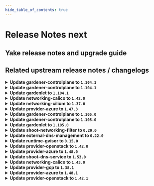 ```yaml
---
hide_table_of_contents: true
---
```


# Release Notes next

## Yake release notes and upgrade guide

## Related upstream release notes / changelogs


<details>
<summary><b>Update gardener-controlplane to <code>1.104.1</code></b></summary>

# [gardener/gardener]

## 🐛 Bug Fixes

- `[OPERATOR]` Fix a regression that caused `gardenlet` to not be able to migrate deprecated `failure-domain.beta.kubernetes.io` labels to `topology.kubernetes.io` due to a removed RBAC rule required to patch `PersistentVolume`s. by @plkokanov [#10578]
## 🏃 Others

- `[OPERATOR]` The `gardener/etcd-druid` image has been updated to `v0.22.7`. [Release Notes](https://redirect.github.com/gardener/etcd-druid/releases/tag/v0.22.7) by @ishan16696 [#10592]

## Helm Charts
- controlplane: `europe-docker.pkg.dev/gardener-project/releases/charts/gardener/controlplane:v1.104.1`
- gardenlet: `europe-docker.pkg.dev/gardener-project/releases/charts/gardener/gardenlet:v1.104.1`
- operator: `europe-docker.pkg.dev/gardener-project/releases/charts/gardener/operator:v1.104.1`
- resource-manager: `europe-docker.pkg.dev/gardener-project/releases/charts/gardener/resource-manager:v1.104.1`
## Docker Images
- admission-controller: `europe-docker.pkg.dev/gardener-project/releases/gardener/admission-controller:v1.104.1`
- apiserver: `europe-docker.pkg.dev/gardener-project/releases/gardener/apiserver:v1.104.1`
- controller-manager: `europe-docker.pkg.dev/gardener-project/releases/gardener/controller-manager:v1.104.1`
- gardenlet: `europe-docker.pkg.dev/gardener-project/releases/gardener/gardenlet:v1.104.1`
- node-agent: `europe-docker.pkg.dev/gardener-project/releases/gardener/node-agent:v1.104.1`
- operator: `europe-docker.pkg.dev/gardener-project/releases/gardener/operator:v1.104.1`
- resource-manager: `europe-docker.pkg.dev/gardener-project/releases/gardener/resource-manager:v1.104.1`
- scheduler: `europe-docker.pkg.dev/gardener-project/releases/gardener/scheduler:v1.104.1`


</details>

<details>
<summary><b>Update gardener-controlplane to <code>1.104.1</code></b></summary>

# [gardener/gardener]

## 🐛 Bug Fixes

- `[OPERATOR]` Fix a regression that caused `gardenlet` to not be able to migrate deprecated `failure-domain.beta.kubernetes.io` labels to `topology.kubernetes.io` due to a removed RBAC rule required to patch `PersistentVolume`s. by @plkokanov [#10578]
## 🏃 Others

- `[OPERATOR]` The `gardener/etcd-druid` image has been updated to `v0.22.7`. [Release Notes](https://redirect.github.com/gardener/etcd-druid/releases/tag/v0.22.7) by @ishan16696 [#10592]

## Helm Charts
- controlplane: `europe-docker.pkg.dev/gardener-project/releases/charts/gardener/controlplane:v1.104.1`
- gardenlet: `europe-docker.pkg.dev/gardener-project/releases/charts/gardener/gardenlet:v1.104.1`
- operator: `europe-docker.pkg.dev/gardener-project/releases/charts/gardener/operator:v1.104.1`
- resource-manager: `europe-docker.pkg.dev/gardener-project/releases/charts/gardener/resource-manager:v1.104.1`
## Docker Images
- admission-controller: `europe-docker.pkg.dev/gardener-project/releases/gardener/admission-controller:v1.104.1`
- apiserver: `europe-docker.pkg.dev/gardener-project/releases/gardener/apiserver:v1.104.1`
- controller-manager: `europe-docker.pkg.dev/gardener-project/releases/gardener/controller-manager:v1.104.1`
- gardenlet: `europe-docker.pkg.dev/gardener-project/releases/gardener/gardenlet:v1.104.1`
- node-agent: `europe-docker.pkg.dev/gardener-project/releases/gardener/node-agent:v1.104.1`
- operator: `europe-docker.pkg.dev/gardener-project/releases/gardener/operator:v1.104.1`
- resource-manager: `europe-docker.pkg.dev/gardener-project/releases/gardener/resource-manager:v1.104.1`
- scheduler: `europe-docker.pkg.dev/gardener-project/releases/gardener/scheduler:v1.104.1`


</details>

<details>
<summary><b>Update gardenlet to <code>1.104.1</code></b></summary>

# [gardener/gardener]

## 🐛 Bug Fixes

- `[OPERATOR]` Fix a regression that caused `gardenlet` to not be able to migrate deprecated `failure-domain.beta.kubernetes.io` labels to `topology.kubernetes.io` due to a removed RBAC rule required to patch `PersistentVolume`s. by @plkokanov [#10578]
## 🏃 Others

- `[OPERATOR]` The `gardener/etcd-druid` image has been updated to `v0.22.7`. [Release Notes](https://redirect.github.com/gardener/etcd-druid/releases/tag/v0.22.7) by @ishan16696 [#10592]

## Helm Charts
- controlplane: `europe-docker.pkg.dev/gardener-project/releases/charts/gardener/controlplane:v1.104.1`
- gardenlet: `europe-docker.pkg.dev/gardener-project/releases/charts/gardener/gardenlet:v1.104.1`
- operator: `europe-docker.pkg.dev/gardener-project/releases/charts/gardener/operator:v1.104.1`
- resource-manager: `europe-docker.pkg.dev/gardener-project/releases/charts/gardener/resource-manager:v1.104.1`
## Docker Images
- admission-controller: `europe-docker.pkg.dev/gardener-project/releases/gardener/admission-controller:v1.104.1`
- apiserver: `europe-docker.pkg.dev/gardener-project/releases/gardener/apiserver:v1.104.1`
- controller-manager: `europe-docker.pkg.dev/gardener-project/releases/gardener/controller-manager:v1.104.1`
- gardenlet: `europe-docker.pkg.dev/gardener-project/releases/gardener/gardenlet:v1.104.1`
- node-agent: `europe-docker.pkg.dev/gardener-project/releases/gardener/node-agent:v1.104.1`
- operator: `europe-docker.pkg.dev/gardener-project/releases/gardener/operator:v1.104.1`
- resource-manager: `europe-docker.pkg.dev/gardener-project/releases/gardener/resource-manager:v1.104.1`
- scheduler: `europe-docker.pkg.dev/gardener-project/releases/gardener/scheduler:v1.104.1`


</details>

<details>
<summary><b>Update networking-calico to <code>1.42.0</code></b></summary>

# [gardener/gardener-extension-networking-calico]

## 🏃 Others

- `[OPERATOR]` Update calico to `v3.28.2`. by @DockToFuture [#492]
- `[OPERATOR]` Fix networkConfig for IPv6. by @axel7born [#486]
- `[OPERATOR]` In VPA autoscaling mode, `calico-node` should be disrupted less often as side car containers are no longer considered by VPA. Additionally, the minimum/maximum restriction are removed, which can lead to less memory consumption. by @ScheererJ [#489]
- `[OPERATOR]` The networking calico extension no longer configures min/maxAllowed in any managed VPA resource. by @ScheererJ [#491]

## Helm Charts
- admission-calico-application: `europe-docker.pkg.dev/gardener-project/releases/charts/gardener/extensions/admission-calico-application:v1.42.0`
- admission-calico-runtime: `europe-docker.pkg.dev/gardener-project/releases/charts/gardener/extensions/admission-calico-runtime:v1.42.0`
- networking-calico: `europe-docker.pkg.dev/gardener-project/releases/charts/gardener/extensions/networking-calico:v1.42.0`
## Docker Images
- gardener-extension-admission-calico: `europe-docker.pkg.dev/gardener-project/releases/gardener/extensions/admission-calico:v1.42.0`
- gardener-extension-networking-calico: `europe-docker.pkg.dev/gardener-project/releases/gardener/extensions/networking-calico:v1.42.0`


</details>

<details>
<summary><b>Update networking-cilium to <code>1.37.0</code></b></summary>

# [gardener/gardener-extension-networking-cilium]

## ✨ New Features

- `[OPERATOR]` Helm charts of extension and admission controller are published as OCI artifacts now. by @oliver-goetz [#369]
## 🏃 Others

- `[OPERATOR]` A `priorityClassName` can now be set for the admission deployment via the `gardener-extension-admission-cilium` Helm chart. by @timuthy [#362]
- `[OPERATOR]` Update cilium to `v1.16.1` and enable cilium-envoy to enable features like (Ingress, Gateway API, Network Policies with L7 functionality, L7 Protocol Visibility). by @DockToFuture [#409]
- `[OPERATOR]` The networking cilium extension no longer configures min/maxAllowed in any managed VPA resource. by @ScheererJ [#408]
- `[OPERATOR]` Update to cilium `v1.16.2`. by @DockToFuture [#411]

## Helm Charts
- admission-cilium-application: `europe-docker.pkg.dev/gardener-project/releases/charts/gardener/extensions/admission-cilium-application:v1.37.0`
- admission-cilium-runtime: `europe-docker.pkg.dev/gardener-project/releases/charts/gardener/extensions/admission-cilium-runtime:v1.37.0`
- networking-cilium: `europe-docker.pkg.dev/gardener-project/releases/charts/gardener/extensions/networking-cilium:v1.37.0`
## Docker Images
- gardener-extension-admission-cilium: `europe-docker.pkg.dev/gardener-project/releases/gardener/extensions/admission-cilium:v1.37.0`
- gardener-extension-networking-cilium: `europe-docker.pkg.dev/gardener-project/releases/gardener/extensions/networking-cilium:v1.37.0`


</details>

<details>
<summary><b>Update provider-azure to <code>1.47.3</code></b></summary>

# [gardener/gardener-extension-provider-azure]

## 🏃 Others

- `[OPERATOR]` Do not reconcile user-configured NAT Gateways in the gardener subnet. by @kon-angelo [#979]

## Helm Charts
- admission-azure-application: `europe-docker.pkg.dev/gardener-project/releases/charts/gardener/extensions/admission-azure-application:v1.47.3`
- admission-azure-runtime: `europe-docker.pkg.dev/gardener-project/releases/charts/gardener/extensions/admission-azure-runtime:v1.47.3`
- provider-azure: `europe-docker.pkg.dev/gardener-project/releases/charts/gardener/extensions/provider-azure:v1.47.3`
## Docker Images
- gardener-extension-admission-azure: `europe-docker.pkg.dev/gardener-project/releases/gardener/extensions/admission-azure:v1.47.3`
- gardener-extension-provider-azure: `europe-docker.pkg.dev/gardener-project/releases/gardener/extensions/provider-azure:v1.47.3`


</details>

<details>
<summary><b>Update gardener-controlplane to <code>1.105.0</code></b></summary>

# [gardener/gardener]

## 📰 Noteworthy

- `[OPERATOR]` The `VPAForETCD` and `VPAAndHPAForAPIServer` feature gates have been promoted to GA and locked to `true`. by @plkokanov [#10599]
- `[USER]` The limitation of having at maximum ~80 worker pools in `Shoot`s has been lifted. Much higher numbers should be possible now (concrete limit depends on the amount of configuration within the pools (e.g., labels, taints, annotations, etc.)). by @rfranzke [#10542]
## ✨ New Features

- `[DEVELOPER]` Add functionality for the determination of bastion VM parameters used by the extensions by @hebelsan [#10537]
- `[OPERATOR]` `gardener-operator` is now capable of deploying extension controllers to the garden runtime cluster via `operator.gardener.cloud/v1alpha1.Extension` resources. Please visit [this document](https://github.com/gardener/gardener/blob/70ef15cb1c26e7cb93388b5cecf91c95d5b3f459/docs/concepts/operator.md#configuration-for-extension-deployment) for more information. by @timuthy [#10518]
- `[OPERATOR]` `gardenlet` now performs garbage collection of stale `Pod`s in all namespaces (except `kube-system`) in the seed cluster. by @rfranzke [#10548]
## 🐛 Bug Fixes

- `[OPERATOR]` When checking whether a `Deployment` rollout is complete, stale `Pod`s are now ignored and no longer counted. by @rfranzke [#10548]
## 🏃 Others

- `[DEPENDENCY]` The `quay.io/prometheus-operator/prometheus-config-reloader` image has been updated to `v0.77.0`. by @gardener-ci-robot [#10547]
- `[DEPENDENCY]` The `gardener/ingress-default-backend` image has been updated to `0.20.0`. [Release Notes](https://redirect.github.com/gardener/ingress-default-backend/releases/tag/0.20.0) by @gardener-ci-robot [#10560]
- `[DEPENDENCY]` The `gardener/etcd-druid` image has been updated to `v0.22.7`. [Release Notes](https://redirect.github.com/gardener/etcd-druid/releases/tag/v0.22.7) by @gardener-ci-robot [#10570]
- `[DEPENDENCY]` The `gardener/etcd-druid` image has been updated to `v0.22.6`. [Release Notes](https://redirect.github.com/gardener/etcd-druid/releases/tag/v0.22.6) by @gardener-ci-robot [#10556]
- `[DEPENDENCY]` The `gardener/gardener-discovery-server` image has been updated to `v0.2.0`. [Release Notes](https://redirect.github.com/gardener/gardener-discovery-server/releases/tag/v0.2.0) by @gardener-ci-robot [#10546]
- `[DEPENDENCY]` The `quay.io/prometheus-operator/prometheus-config-reloader` image has been updated to `v0.77.1`. by @gardener-ci-robot [#10573]
- `[DEPENDENCY]` The `quay.io/kiwigrid/k8s-sidecar` image has been updated to `1.28.0`. by @gardener-ci-robot [#10591]
- `[DEPENDENCY]` The `envoyproxy/envoy` image has been updated to `v1.31.2`. [Release Notes](https://redirect.github.com/envoyproxy/envoy/releases/tag/v1.31.2) by @gardener-ci-robot [#10553]
- `[DEPENDENCY]` The `gcr.io/istio-release/pilot` image has been updated to `1.21.6`. by @gardener-ci-robot [#10564]
- `[DEVELOPER]` provider-extensions setup: Seed VPA is disabled by default to avoid two VPA deployments to act on the same cluster causing endless eviction loops. by @ialidzhikov [#10593]
- `[DEVELOPER]` Correctly extract and install the go binaries in the remote local setup by @vicwicker [#10605]
- `[OPERATOR]` Allow overlapping network ranges in case of single stack IPv6. by @axel7born [#10584]
- `[OPERATOR]` Allow empty pod and service ranges in shoot spec for IPv6 single stack. by @axel7born [#10541]
- `[OPERATOR]` The `TopologySpreadConstraint` calculation was improved for workload spread across multiple zones. This especially leads to a more balanced distribution of `kube-apiserver` and `istio` replicas in seed clusters. by @timuthy [#10608]
- `[OPERATOR]` VPA resource settings are now adapted - memory limits are removed and initial resource requests are lowered. by @voelzmo [#10568]

## Helm Charts
- controlplane: `europe-docker.pkg.dev/gardener-project/releases/charts/gardener/controlplane:v1.105.0`
- gardenlet: `europe-docker.pkg.dev/gardener-project/releases/charts/gardener/gardenlet:v1.105.0`
- operator: `europe-docker.pkg.dev/gardener-project/releases/charts/gardener/operator:v1.105.0`
- resource-manager: `europe-docker.pkg.dev/gardener-project/releases/charts/gardener/resource-manager:v1.105.0`
## Docker Images
- admission-controller: `europe-docker.pkg.dev/gardener-project/releases/gardener/admission-controller:v1.105.0`
- apiserver: `europe-docker.pkg.dev/gardener-project/releases/gardener/apiserver:v1.105.0`
- controller-manager: `europe-docker.pkg.dev/gardener-project/releases/gardener/controller-manager:v1.105.0`
- gardenlet: `europe-docker.pkg.dev/gardener-project/releases/gardener/gardenlet:v1.105.0`
- node-agent: `europe-docker.pkg.dev/gardener-project/releases/gardener/node-agent:v1.105.0`
- operator: `europe-docker.pkg.dev/gardener-project/releases/gardener/operator:v1.105.0`
- resource-manager: `europe-docker.pkg.dev/gardener-project/releases/gardener/resource-manager:v1.105.0`
- scheduler: `europe-docker.pkg.dev/gardener-project/releases/gardener/scheduler:v1.105.0`


</details>

<details>
<summary><b>Update gardener-controlplane to <code>1.105.0</code></b></summary>

# [gardener/gardener]

## 📰 Noteworthy

- `[OPERATOR]` The `VPAForETCD` and `VPAAndHPAForAPIServer` feature gates have been promoted to GA and locked to `true`. by @plkokanov [#10599]
- `[USER]` The limitation of having at maximum ~80 worker pools in `Shoot`s has been lifted. Much higher numbers should be possible now (concrete limit depends on the amount of configuration within the pools (e.g., labels, taints, annotations, etc.)). by @rfranzke [#10542]
## ✨ New Features

- `[DEVELOPER]` Add functionality for the determination of bastion VM parameters used by the extensions by @hebelsan [#10537]
- `[OPERATOR]` `gardener-operator` is now capable of deploying extension controllers to the garden runtime cluster via `operator.gardener.cloud/v1alpha1.Extension` resources. Please visit [this document](https://github.com/gardener/gardener/blob/70ef15cb1c26e7cb93388b5cecf91c95d5b3f459/docs/concepts/operator.md#configuration-for-extension-deployment) for more information. by @timuthy [#10518]
- `[OPERATOR]` `gardenlet` now performs garbage collection of stale `Pod`s in all namespaces (except `kube-system`) in the seed cluster. by @rfranzke [#10548]
## 🐛 Bug Fixes

- `[OPERATOR]` When checking whether a `Deployment` rollout is complete, stale `Pod`s are now ignored and no longer counted. by @rfranzke [#10548]
## 🏃 Others

- `[DEPENDENCY]` The `quay.io/prometheus-operator/prometheus-config-reloader` image has been updated to `v0.77.0`. by @gardener-ci-robot [#10547]
- `[DEPENDENCY]` The `gardener/ingress-default-backend` image has been updated to `0.20.0`. [Release Notes](https://redirect.github.com/gardener/ingress-default-backend/releases/tag/0.20.0) by @gardener-ci-robot [#10560]
- `[DEPENDENCY]` The `gardener/etcd-druid` image has been updated to `v0.22.7`. [Release Notes](https://redirect.github.com/gardener/etcd-druid/releases/tag/v0.22.7) by @gardener-ci-robot [#10570]
- `[DEPENDENCY]` The `gardener/etcd-druid` image has been updated to `v0.22.6`. [Release Notes](https://redirect.github.com/gardener/etcd-druid/releases/tag/v0.22.6) by @gardener-ci-robot [#10556]
- `[DEPENDENCY]` The `gardener/gardener-discovery-server` image has been updated to `v0.2.0`. [Release Notes](https://redirect.github.com/gardener/gardener-discovery-server/releases/tag/v0.2.0) by @gardener-ci-robot [#10546]
- `[DEPENDENCY]` The `quay.io/prometheus-operator/prometheus-config-reloader` image has been updated to `v0.77.1`. by @gardener-ci-robot [#10573]
- `[DEPENDENCY]` The `quay.io/kiwigrid/k8s-sidecar` image has been updated to `1.28.0`. by @gardener-ci-robot [#10591]
- `[DEPENDENCY]` The `envoyproxy/envoy` image has been updated to `v1.31.2`. [Release Notes](https://redirect.github.com/envoyproxy/envoy/releases/tag/v1.31.2) by @gardener-ci-robot [#10553]
- `[DEPENDENCY]` The `gcr.io/istio-release/pilot` image has been updated to `1.21.6`. by @gardener-ci-robot [#10564]
- `[DEVELOPER]` provider-extensions setup: Seed VPA is disabled by default to avoid two VPA deployments to act on the same cluster causing endless eviction loops. by @ialidzhikov [#10593]
- `[DEVELOPER]` Correctly extract and install the go binaries in the remote local setup by @vicwicker [#10605]
- `[OPERATOR]` Allow overlapping network ranges in case of single stack IPv6. by @axel7born [#10584]
- `[OPERATOR]` Allow empty pod and service ranges in shoot spec for IPv6 single stack. by @axel7born [#10541]
- `[OPERATOR]` The `TopologySpreadConstraint` calculation was improved for workload spread across multiple zones. This especially leads to a more balanced distribution of `kube-apiserver` and `istio` replicas in seed clusters. by @timuthy [#10608]
- `[OPERATOR]` VPA resource settings are now adapted - memory limits are removed and initial resource requests are lowered. by @voelzmo [#10568]

## Helm Charts
- controlplane: `europe-docker.pkg.dev/gardener-project/releases/charts/gardener/controlplane:v1.105.0`
- gardenlet: `europe-docker.pkg.dev/gardener-project/releases/charts/gardener/gardenlet:v1.105.0`
- operator: `europe-docker.pkg.dev/gardener-project/releases/charts/gardener/operator:v1.105.0`
- resource-manager: `europe-docker.pkg.dev/gardener-project/releases/charts/gardener/resource-manager:v1.105.0`
## Docker Images
- admission-controller: `europe-docker.pkg.dev/gardener-project/releases/gardener/admission-controller:v1.105.0`
- apiserver: `europe-docker.pkg.dev/gardener-project/releases/gardener/apiserver:v1.105.0`
- controller-manager: `europe-docker.pkg.dev/gardener-project/releases/gardener/controller-manager:v1.105.0`
- gardenlet: `europe-docker.pkg.dev/gardener-project/releases/gardener/gardenlet:v1.105.0`
- node-agent: `europe-docker.pkg.dev/gardener-project/releases/gardener/node-agent:v1.105.0`
- operator: `europe-docker.pkg.dev/gardener-project/releases/gardener/operator:v1.105.0`
- resource-manager: `europe-docker.pkg.dev/gardener-project/releases/gardener/resource-manager:v1.105.0`
- scheduler: `europe-docker.pkg.dev/gardener-project/releases/gardener/scheduler:v1.105.0`


</details>

<details>
<summary><b>Update gardenlet to <code>1.105.0</code></b></summary>

# [gardener/gardener]

## 📰 Noteworthy

- `[OPERATOR]` The `VPAForETCD` and `VPAAndHPAForAPIServer` feature gates have been promoted to GA and locked to `true`. by @plkokanov [#10599]
- `[USER]` The limitation of having at maximum ~80 worker pools in `Shoot`s has been lifted. Much higher numbers should be possible now (concrete limit depends on the amount of configuration within the pools (e.g., labels, taints, annotations, etc.)). by @rfranzke [#10542]
## ✨ New Features

- `[DEVELOPER]` Add functionality for the determination of bastion VM parameters used by the extensions by @hebelsan [#10537]
- `[OPERATOR]` `gardener-operator` is now capable of deploying extension controllers to the garden runtime cluster via `operator.gardener.cloud/v1alpha1.Extension` resources. Please visit [this document](https://github.com/gardener/gardener/blob/70ef15cb1c26e7cb93388b5cecf91c95d5b3f459/docs/concepts/operator.md#configuration-for-extension-deployment) for more information. by @timuthy [#10518]
- `[OPERATOR]` `gardenlet` now performs garbage collection of stale `Pod`s in all namespaces (except `kube-system`) in the seed cluster. by @rfranzke [#10548]
## 🐛 Bug Fixes

- `[OPERATOR]` When checking whether a `Deployment` rollout is complete, stale `Pod`s are now ignored and no longer counted. by @rfranzke [#10548]
## 🏃 Others

- `[DEPENDENCY]` The `quay.io/prometheus-operator/prometheus-config-reloader` image has been updated to `v0.77.0`. by @gardener-ci-robot [#10547]
- `[DEPENDENCY]` The `gardener/ingress-default-backend` image has been updated to `0.20.0`. [Release Notes](https://redirect.github.com/gardener/ingress-default-backend/releases/tag/0.20.0) by @gardener-ci-robot [#10560]
- `[DEPENDENCY]` The `gardener/etcd-druid` image has been updated to `v0.22.7`. [Release Notes](https://redirect.github.com/gardener/etcd-druid/releases/tag/v0.22.7) by @gardener-ci-robot [#10570]
- `[DEPENDENCY]` The `gardener/etcd-druid` image has been updated to `v0.22.6`. [Release Notes](https://redirect.github.com/gardener/etcd-druid/releases/tag/v0.22.6) by @gardener-ci-robot [#10556]
- `[DEPENDENCY]` The `gardener/gardener-discovery-server` image has been updated to `v0.2.0`. [Release Notes](https://redirect.github.com/gardener/gardener-discovery-server/releases/tag/v0.2.0) by @gardener-ci-robot [#10546]
- `[DEPENDENCY]` The `quay.io/prometheus-operator/prometheus-config-reloader` image has been updated to `v0.77.1`. by @gardener-ci-robot [#10573]
- `[DEPENDENCY]` The `quay.io/kiwigrid/k8s-sidecar` image has been updated to `1.28.0`. by @gardener-ci-robot [#10591]
- `[DEPENDENCY]` The `envoyproxy/envoy` image has been updated to `v1.31.2`. [Release Notes](https://redirect.github.com/envoyproxy/envoy/releases/tag/v1.31.2) by @gardener-ci-robot [#10553]
- `[DEPENDENCY]` The `gcr.io/istio-release/pilot` image has been updated to `1.21.6`. by @gardener-ci-robot [#10564]
- `[DEVELOPER]` provider-extensions setup: Seed VPA is disabled by default to avoid two VPA deployments to act on the same cluster causing endless eviction loops. by @ialidzhikov [#10593]
- `[DEVELOPER]` Correctly extract and install the go binaries in the remote local setup by @vicwicker [#10605]
- `[OPERATOR]` Allow overlapping network ranges in case of single stack IPv6. by @axel7born [#10584]
- `[OPERATOR]` Allow empty pod and service ranges in shoot spec for IPv6 single stack. by @axel7born [#10541]
- `[OPERATOR]` The `TopologySpreadConstraint` calculation was improved for workload spread across multiple zones. This especially leads to a more balanced distribution of `kube-apiserver` and `istio` replicas in seed clusters. by @timuthy [#10608]
- `[OPERATOR]` VPA resource settings are now adapted - memory limits are removed and initial resource requests are lowered. by @voelzmo [#10568]

## Helm Charts
- controlplane: `europe-docker.pkg.dev/gardener-project/releases/charts/gardener/controlplane:v1.105.0`
- gardenlet: `europe-docker.pkg.dev/gardener-project/releases/charts/gardener/gardenlet:v1.105.0`
- operator: `europe-docker.pkg.dev/gardener-project/releases/charts/gardener/operator:v1.105.0`
- resource-manager: `europe-docker.pkg.dev/gardener-project/releases/charts/gardener/resource-manager:v1.105.0`
## Docker Images
- admission-controller: `europe-docker.pkg.dev/gardener-project/releases/gardener/admission-controller:v1.105.0`
- apiserver: `europe-docker.pkg.dev/gardener-project/releases/gardener/apiserver:v1.105.0`
- controller-manager: `europe-docker.pkg.dev/gardener-project/releases/gardener/controller-manager:v1.105.0`
- gardenlet: `europe-docker.pkg.dev/gardener-project/releases/gardener/gardenlet:v1.105.0`
- node-agent: `europe-docker.pkg.dev/gardener-project/releases/gardener/node-agent:v1.105.0`
- operator: `europe-docker.pkg.dev/gardener-project/releases/gardener/operator:v1.105.0`
- resource-manager: `europe-docker.pkg.dev/gardener-project/releases/gardener/resource-manager:v1.105.0`
- scheduler: `europe-docker.pkg.dev/gardener-project/releases/gardener/scheduler:v1.105.0`


</details>

<details>
<summary><b>Update shoot-networking-filter to <code>0.20.0</code></b></summary>

# [gardener/egress-filter-refresher]

## 🐛 Bug Fixes

- `[USER]` fixed a bug where non-suffixed IPv6 addresses could cause the egress filter applier to crash. by @domdom82 [gardener/egress-filter-refresher#48]
# [gardener/gardener-extension-shoot-networking-filter]

## ✨ New Features

- `[OPERATOR]` Helm charts of extension and admission controller are published as OCI artifacts now. by @oliver-goetz [#163]
## 🏃 Others

- `[OPERATOR]` Bumps github.com/gardener/gardener from 1.99.0 to 1.100.0. by @dependabot[bot] [#164]
- `[OPERATOR]` Bumps github.com/gardener/gardener from 1.100.0 to 1.101.0. by @dependabot[bot] [#167]
- `[OPERATOR]` Bumps golang from 1.22.5 to 1.22.6. by @dependabot[bot] [#166]
- `[OPERATOR]` Bumps github.com/gardener/gardener from 1.101.0 to 1.102.0. by @dependabot[bot] [#171]
- `[OPERATOR]` Bumps golang from 1.23.0 to 1.23.1. by @dependabot[bot] [#174]

## Helm Charts
- runtime-networking-filter: `europe-docker.pkg.dev/gardener-project/releases/charts/gardener/extensions/runtime-networking-filter:v0.20.0`
- shoot-networking-filter: `europe-docker.pkg.dev/gardener-project/releases/charts/gardener/extensions/shoot-networking-filter:v0.20.0`
## Docker Images
- gardener-extension-shoot-networking-filter: `europe-docker.pkg.dev/gardener-project/releases/gardener/extensions/shoot-networking-filter:v0.20.0`
- gardener-runtime-networking-filter: `europe-docker.pkg.dev/gardener-project/releases/gardener/extensions/runtime-networking-filter:v0.20.0`


</details>

<details>
<summary><b>Update external-dns-management to <code>0.22.0</code></b></summary>

# [gardener/external-dns-management]

## ✨ New Features

- `[OPERATOR]` Adds PowerDNS as additional provider by @simcod [#390]
- `[OPERATOR]` The Helm chart is published as OCI artifacts now. by `Rafael Franzke <rafael.franzke@sap.com>` [$9216e85f29cab534dc8284e54ed081249a1e4299]
## 🏃 Others

- `[OPERATOR]` Bumps golang from 1.23.1 to 1.23.2. by @dependabot[bot] [#393]
- `[OPERATOR]` Bumps golang from 1.23.0 to 1.23.1. by @dependabot[bot] [#392]

## Helm Charts
- dns-controller-manager: `europe-docker.pkg.dev/gardener-project/releases/charts/dns-controller-manager:v0.22.0`
## Docker Images
- dns-controller-manager: `europe-docker.pkg.dev/gardener-project/releases/dns-controller-manager:v0.22.0`


</details>

<details>
<summary><b>Update runtime-gvisor to <code>0.15.0</code></b></summary>

# [gardener/gardener-extension-runtime-gvisor]

## ✨ New Features

- `[OPERATOR]` Helm charts of extension and admission controller are published as OCI artifacts now. by @oliver-goetz [#138]
## 🏃 Others

- `[OPERATOR]` This extension now deploys gVisor `20240930` to Shoot clusters. by @MrBatschner [#146]
- `[USER]` gVisor was updated to `20240603.0`. by @MrBatschner [#127]
- `[USER]` Alpine in the gVisor installation container was updated to `3.18.6` to provide a fix for [CVE-2024-0727](https://nvd.nist.gov/vuln/detail/CVE-2024-0727). by @MrBatschner [#127]
- `[DEPENDENCY]` Update go version to `v1.22.0` by @LucaBernstein [#126]
- `[DEPENDENCY]` Update gardener/gardener version to `v1.96.1` by @LucaBernstein [#126]
- `[DEVELOPER]` The `vendor` directory was removed in favor of the `go mod cache`. by @LucaBernstein [#126]

## Helm Charts
- runtime-gvisor: `europe-docker.pkg.dev/gardener-project/releases/charts/gardener/extensions/runtime-gvisor:v0.15.0`
## Docker Images
- gardener-extension-runtime-gvisor-installation: `europe-docker.pkg.dev/gardener-project/releases/gardener/extensions/runtime-gvisor-installation:v0.15.0`
- gardener-extension-runtime-gvisor: `europe-docker.pkg.dev/gardener-project/releases/gardener/extensions/runtime-gvisor:v0.15.0`


</details>

<details>
<summary><b>Update provider-openstack to <code>1.42.0</code></b></summary>

# [gardener/gardener-extension-provider-openstack]

## ✨ New Features

- `[USER]` The provider-openstack extension does now support shoot clusters with Kubernetes version 1.31. You should consider the [Kubernetes release notes](https://github.com/kubernetes/kubernetes/blob/master/CHANGELOG/CHANGELOG-1.31.md) before upgrading to 1.31.  by @ialidzhikov [#856]
- `[USER]` The admission webhook now validates `CredentialsBinding`s. by @dimityrmirchev [#845]
- `[OPERATOR]` Allows the operator to configure whether he wants to deploy the standard ClusterFilters and/or StorageClass by @nschad [#830]
- `[OPERATOR]` Enable support for the field `shoot.Spec.CloudProfile` alongside `shoot.Spec.CloudProfileName` and enable the future use of `NamespacedCloudProfile`. by @LucaBernstein [#834]
- `[OPERATOR]` Helm charts of extension and admission controller are published as OCI artifacts now. by @oliver-goetz [#811]
## 🐛 Bug Fixes

- `[OPERATOR]` Removed unnecessary preStop hook from `node-driver-registrar` in `csi-driver-node`, as socket removal is now handled internally by `node-driver-registrar`, resolving distroless image error. by @AndreasBurger [#802]
## 🏃 Others

- `[OPERATOR]` A `priorityClassName` can now be set for the admission deployment via the `gardener-extension-admission-openstack` Helm chart. by @timuthy [#806]
- `[OPERATOR]` Starting with gardenlet >= v1.98.0, use controlplane webhook object selector to limit mutator calls. by @LucaBernstein [#797]
- `[OPERATOR]` Update cloud-provider-openstack images and remove credential use from nodeserver by @kon-angelo [#864]
- `[OPERATOR]` Update the VPA CRD used for testing locally by @hebelsan [#822]
- `[OPERATOR]` Update CSI sidecar containers to latest version. by @kon-angelo [#865]
- `[OPERATOR]` Adapt new `WorkerPoolHash` function in Gardener `v1.98`. by @Duciwuci [#816]
- `[OPERATOR]` Inserts architecture from worker to the machine class by @sssash18 [#820]
- `[OPERATOR]` The provider-openstack extension no longer configures min/maxAllowed in any managed VPA resource. by @kon-angelo [#863]
- `[OPERATOR]` Allow multiple loadBalancerProviders as the default and for a region by @lotharbach [#841]
- `[DEVELOPER]` Update gardener/gardener to 1.103.0 and golang to 1.23.0 by @hebelsan [#850]
# [gardener/machine-controller-manager]

## 🐛 Bug Fixes

- `[OPERATOR]` Fixed a bug where the `Unitialised` error code was blocking machine deletion by @rishabh-11 [gardener/machine-controller-manager#928]
# [gardener/machine-controller-manager-provider-openstack]

## 🏃 Others

- `[DEVELOPER]` Set repository PR template /platform from aws to openstack by @hebelsan [gardener/machine-controller-manager-provider-openstack#165]
- `[DEVELOPER]` Update golang to v1.23.1 by @kon-angelo [gardener/machine-controller-manager-provider-openstack#175]
- `[DEVELOPER]` Update gardener to v1.103.0 by @kon-angelo [gardener/machine-controller-manager-provider-openstack#175]
- `[DEPENDENCY]` Golang version updated to 1.22.5 by @rishabh-11 [gardener/machine-controller-manager-provider-openstack#152]
- `[OPERATOR]` Allow input of pod CIDRs as slice. by @kon-angelo [gardener/machine-controller-manager-provider-openstack#177]
- `[OPERATOR]` Update machine-controller-manager to v0.54.0 by @kon-angelo [gardener/machine-controller-manager-provider-openstack#181]

## Helm Charts
- admission-openstack-application: `europe-docker.pkg.dev/gardener-project/releases/charts/gardener/extensions/admission-openstack-application:v1.42.0`
- admission-openstack-runtime: `europe-docker.pkg.dev/gardener-project/releases/charts/gardener/extensions/admission-openstack-runtime:v1.42.0`
- provider-openstack: `europe-docker.pkg.dev/gardener-project/releases/charts/gardener/extensions/provider-openstack:v1.42.0`
## Docker Images
- gardener-extension-admission-openstack: `europe-docker.pkg.dev/gardener-project/releases/gardener/extensions/admission-openstack:v1.42.0`
- gardener-extension-provider-openstack: `europe-docker.pkg.dev/gardener-project/releases/gardener/extensions/provider-openstack:v1.42.0`


</details>

<details>
<summary><b>Update provider-azure to <code>1.48.0</code></b></summary>

# [gardener/gardener-extension-provider-azure]

## ✨ New Features

- `[USER]` The provider-azure extension does now support shoot clusters with Kubernetes version 1.31. You should consider the [Kubernetes release notes](https://github.com/kubernetes/kubernetes/blob/master/CHANGELOG/CHANGELOG-1.31.md) before upgrading to 1.31.  by @ialidzhikov [#963]
- `[USER]` The admission webhook now validates `CredentialsBinding`s. by @dimityrmirchev [#957]
- `[USER]` Enable support for the field `shoot.Spec.CloudProfile` alongside `shoot.Spec.CloudProfileName` and enable the future use of `NamespacedCloudProfile`s. by @LucaBernstein [#922]
## 🐛 Bug Fixes

- `[OPERATOR]` Fix nil pointer dereference if diagnostic profile without given storage URI is used. by @hebelsan [#975]
## 🏃 Others

- `[OPERATOR]` Update CCM and CSI-sidecar containers to latest version by @AndreasBurger [#974]
- `[OPERATOR]` Adds the ability to attach dataDisks with image references by @hebelsan [#891]
- `[OPERATOR]` The provider-azure extension no longer configures min/maxAllowed in any managed VPA resource. by @AndreasBurger [#973]
- `[OPERATOR]` Conditionally enable allow-egress-{tcp,udp} loadbalancers. by @kon-angelo [#958]
# [gardener/machine-controller-manager-provider-azure]

## 🏃 Others

- `[USER]` Golang version upgraded to `1.22.5` by @rishabh-11 [gardener/machine-controller-manager-provider-azure#159]
- `[USER]` Adds the ability to attach dataDisks with image references by @hebelsan [gardener/machine-controller-manager-provider-azure#165]
- `[USER]` golangci-lint will now be used as the linter instead of the older golint by @hebelsan [gardener/machine-controller-manager-provider-azure#139]
# [gardener/machine-controller-manager]

## ✨ New Features

- `[DEVELOPER]` MCM adds the name of the machine to `node.gardener.cloud/machine-name` label of the corresponding node. by @oliver-goetz [gardener/machine-controller-manager#919]
- `[DEVELOPER]` MCM replaces the magic string `<<MACHINE_NAME>>` in user data with the name of the machine when it is bootstrapped. by @oliver-goetz [gardener/machine-controller-manager#919]
## 🐛 Bug Fixes

- `[OPERATOR]` Fixed a bug where failure of machine initialization caused label updates to not happen.  by @thiyyakat [gardener/machine-controller-manager#940]
- `[OPERATOR]` Fixed a bug where the `Unitialised` error code was blocking machine deletion by @rishabh-11 [gardener/machine-controller-manager#928]
- `[DEVELOPER]` Fixed bug that removed the shoot-- prefix from control cluster namespace for integration tests using the gardener local setup case by @thiyyakat [gardener/machine-controller-manager#935]
## 🏃 Others

- `[OPERATOR]` Drain timeout is now correctly honored for Pod eviction during Machine Drain by @sssash18 [gardener/machine-controller-manager#920]
- `[OPERATOR]` `getVMStatus` always redirects to `InitiateDrain`. It also populates the node label on the machine object by checking `node.gardener.cloud/machine-name` label on the nodes.  by @thiyyakat [gardener/machine-controller-manager#940]
- `[OPERATOR]` golangci-lint will now be used as the linter instead of the older golint by @aaronfern [gardener/machine-controller-manager#929]
- `[OPERATOR]` Golang version used is now upgraded to `1.22.5` by @aaronfern [gardener/machine-controller-manager#929]
- `[DEVELOPER]` The following dependencies are updated:  
  - `k8s.io/*` : `v0.29.3` -> `v0.31.0` by @ary1992 [gardener/machine-controller-manager#938]
## 📖 Documentation

- `[OPERATOR]` Broken API doc links are now fixed by @rishabh-11 [gardener/machine-controller-manager#927]

## Helm Charts
- admission-azure-application: `europe-docker.pkg.dev/gardener-project/releases/charts/gardener/extensions/admission-azure-application:v1.48.0`
- admission-azure-runtime: `europe-docker.pkg.dev/gardener-project/releases/charts/gardener/extensions/admission-azure-runtime:v1.48.0`
- provider-azure: `europe-docker.pkg.dev/gardener-project/releases/charts/gardener/extensions/provider-azure:v1.48.0`
## Docker Images
- gardener-extension-admission-azure: `europe-docker.pkg.dev/gardener-project/releases/gardener/extensions/admission-azure:v1.48.0`
- gardener-extension-provider-azure: `europe-docker.pkg.dev/gardener-project/releases/gardener/extensions/provider-azure:v1.48.0`


</details>

<details>
<summary><b>Update shoot-dns-service to <code>1.53.0</code></b></summary>

# [gardener/external-dns-management]

## ✨ New Features

- `[OPERATOR]` The Helm chart is published as OCI artifacts now. by @Rafael-Franzke [gardener/external-dns-management#$9216e85f29cab534dc8284e54ed081249a1e4299]
## 🏃 Others

- `[OPERATOR]` Bumps golang from 1.23.1 to 1.23.2. by @dependabot[bot] [gardener/external-dns-management#393]
- `[OPERATOR]` Bumps golang from 1.23.0 to 1.23.1. by @dependabot[bot] [gardener/external-dns-management#392]
# [gardener/gardener-extension-shoot-dns-service]

## ✨ New Features

- `[OPERATOR]` Adds PowerDNS as additional provider by @simcod [#374]
## 🏃 Others

- `[OPERATOR]` Bumps github.com/gardener/gardener from 1.103.0 to 1.105.0. by @dependabot[bot] [#384]

## Helm Charts
- admission-shoot-dns-service-application: `europe-docker.pkg.dev/gardener-project/releases/charts/gardener/extensions/admission-shoot-dns-service-application:v1.53.0`
- admission-shoot-dns-service-runtime: `europe-docker.pkg.dev/gardener-project/releases/charts/gardener/extensions/admission-shoot-dns-service-runtime:v1.53.0`
- shoot-dns-service: `europe-docker.pkg.dev/gardener-project/releases/charts/gardener/extensions/shoot-dns-service:v1.53.0`
## Docker Images
- gardener-extension-admission-shoot-dns-service: `europe-docker.pkg.dev/gardener-project/releases/gardener/extensions/admission-shoot-dns-service:v1.53.0`
- gardener-extension-shoot-dns-service: `europe-docker.pkg.dev/gardener-project/releases/gardener/extensions/shoot-dns-service:v1.53.0`


</details>

<details>
<summary><b>Update networking-calico to <code>1.43.0</code></b></summary>

# [gardener/gardener-extension-networking-calico]

## 🏃 Others

- `[OPERATOR]` Use `host-local` ipam for IPv6. by @DockToFuture [#501]

## Helm Charts
- admission-calico-application: `europe-docker.pkg.dev/gardener-project/releases/charts/gardener/extensions/admission-calico-application:v1.43.0`
- admission-calico-runtime: `europe-docker.pkg.dev/gardener-project/releases/charts/gardener/extensions/admission-calico-runtime:v1.43.0`
- networking-calico: `europe-docker.pkg.dev/gardener-project/releases/charts/gardener/extensions/networking-calico:v1.43.0`
## Docker Images
- gardener-extension-admission-calico: `europe-docker.pkg.dev/gardener-project/releases/gardener/extensions/admission-calico:v1.43.0`
- gardener-extension-networking-calico: `europe-docker.pkg.dev/gardener-project/releases/gardener/extensions/networking-calico:v1.43.0`


</details>

<details>
<summary><b>Update provider-gcp to <code>1.38.1</code></b></summary>

# [gardener/gardener-extension-provider-gcp]

## 🏃 Others

- `[OPERATOR]` Fix a missing error check on the GCP operation waiter that caused nil pointer exceptions. by @kon-angelo [#864]

## Helm Charts
- admission-gcp-application: `europe-docker.pkg.dev/gardener-project/releases/charts/gardener/extensions/admission-gcp-application:v1.38.1`
- admission-gcp-runtime: `europe-docker.pkg.dev/gardener-project/releases/charts/gardener/extensions/admission-gcp-runtime:v1.38.1`
- provider-gcp: `europe-docker.pkg.dev/gardener-project/releases/charts/gardener/extensions/provider-gcp:v1.38.1`
## Docker Images
- gardener-extension-admission-gcp: `europe-docker.pkg.dev/gardener-project/releases/gardener/extensions/admission-gcp:v1.38.1`
- gardener-extension-provider-gcp: `europe-docker.pkg.dev/gardener-project/releases/gardener/extensions/provider-gcp:v1.38.1`


</details>

<details>
<summary><b>Update provider-azure to <code>1.48.1</code></b></summary>

# [gardener/gardener-extension-provider-azure]

## 🐛 Bug Fixes

- `[USER]` Fix bug in decoding worker machineImages for existing shoots by @kon-angelo [#985]

## Helm Charts
- admission-azure-application: `europe-docker.pkg.dev/gardener-project/releases/charts/gardener/extensions/admission-azure-application:v1.48.1`
- admission-azure-runtime: `europe-docker.pkg.dev/gardener-project/releases/charts/gardener/extensions/admission-azure-runtime:v1.48.1`
- provider-azure: `europe-docker.pkg.dev/gardener-project/releases/charts/gardener/extensions/provider-azure:v1.48.1`
## Docker Images
- gardener-extension-admission-azure: `europe-docker.pkg.dev/gardener-project/releases/gardener/extensions/admission-azure:v1.48.1`
- gardener-extension-provider-azure: `europe-docker.pkg.dev/gardener-project/releases/gardener/extensions/provider-azure:v1.48.1`


</details>

<details>
<summary><b>Update provider-openstack to <code>1.42.1</code></b></summary>

# [gardener/gardener-extension-provider-openstack]

## 🏃 Others

- `[OPERATOR]` Fix a bug that prevented the Cinder CSI from working on shoots with kubernetes version less than v1.28. by @kon-angelo [#876]

## Helm Charts
- admission-openstack-application: `europe-docker.pkg.dev/gardener-project/releases/charts/gardener/extensions/admission-openstack-application:v1.42.1`
- admission-openstack-runtime: `europe-docker.pkg.dev/gardener-project/releases/charts/gardener/extensions/admission-openstack-runtime:v1.42.1`
- provider-openstack: `europe-docker.pkg.dev/gardener-project/releases/charts/gardener/extensions/provider-openstack:v1.42.1`
## Docker Images
- gardener-extension-admission-openstack: `europe-docker.pkg.dev/gardener-project/releases/gardener/extensions/admission-openstack:v1.42.1`
- gardener-extension-provider-openstack: `europe-docker.pkg.dev/gardener-project/releases/gardener/extensions/provider-openstack:v1.42.1`


</details>
